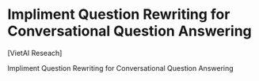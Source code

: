 # Impliment Question Rewriting for Conversational Question Answering

[VietAI Reseach]

Impliment Question Rewriting for Conversational Question Answering 

